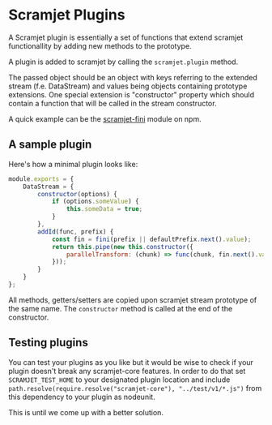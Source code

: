 Scramjet Plugins
==================

A Scramjet plugin is essentially a set of functions that extend scramjet functionallity by adding new methods to the
prototype.

A plugin is added to scramjet by calling the `scramjet.plugin` method.

The passed object should be an object with keys referring to the extended stream (f.e. DataStream) and values being
objects containing prototype extensions. One special extension is "constructor" property which should contain a function
that will be called in the stream constructor.

A quick example can be the [scramjet-fini](https://www.npmjs.com/package/scramjet-fini) module on npm.

A sample plugin
-----------------

Here's how a minimal plugin looks like:

```javascript
module.exports = {
    DataStream = {
        constructor(options) {
            if (options.someValue) {
                this.someData = true;
            }
        },
        addId(func, prefix) {
            const fin = fini(prefix || defaultPrefix.next().value);
            return this.pipe(new this.constructor({
                parallelTransform: (chunk) => func(chunk, fin.next().value)
            }));
        }
    }
};
```

All methods, getters/setters are copied upon scramjet stream prototype of the same name. The `constructor` method is
called at the end of the constructor.

Testing plugins
-----------------

You can test your plugins as you like but it would be wise to check if your plugin doesn't break any scramjet-core
features. In order to do that set `SCRAMJET_TEST_HOME` to your designated plugin location and include
`path.resolve(require.resolve("scramjet-core"), "../test/v1/*.js")` from this dependency to your plugin as nodeunit.

This is until we come up with a better solution.
